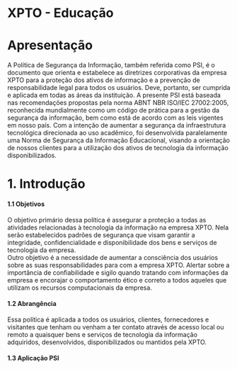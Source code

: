 # XPTO - Educação

# Apresentação
A Política de Segurança da Informação, também referida como PSI, é o documento que orienta e estabelece as diretrizes corporativas da empresa XPTO para a proteção dos ativos de informação e a prevenção de responsabilidade legal para todos os usuários. Deve, portanto,
ser cumprida e aplicada em todas as áreas da instituição.
A presente PSI está baseada nas recomendações propostas pela norma ABNT NBR ISO/IEC 27002:2005, reconhecida mundialmente como um código de prática para a gestão da segurança da informação, bem como está de acordo com as leis vigentes em nosso país.
Com a intenção de aumentar a segurança da infraestrutura tecnológica direcionada ao uso acadêmico, foi desenvolvida paralelamente uma Norma de Segurança da Informação Educacional, visando a orientação de nossos clientes para a utilização dos ativos de tecnologia
da informação disponibilizados.

# 1. Introdução

#### 1.1 Objetivos  
O objetivo primário dessa política é assegurar a proteção a todas as atividades relacionadas à tecnologia da informação na empresa XPTO. Nela serão estabelecidos padrões de segurança que visam garantir a  integridade, confidencialidade e disponibilidade dos bens e serviços de tecnologia da empresa.  
Outro objetivo é a necessidade de aumentar a consciência dos usuários sobre as suas responsabilidades para  com a empresa XPTO. Alertar sobre a importância de confiabilidade e sigilo quando tratando com  informações da empresa e encorajar o comportamento ético e correto a todos aqueles que utilizam os recursos computacionais da empresa. 

#### 1.2 Abrangência 
Essa política é aplicada a todos os usuários, clientes, fornecedores e visitantes que tenham ou venham a ter  contato através de acesso local ou remoto a quaisquer bens e serviços de tecnologia da informação  adquiridos, desenvolvidos, disponibilizados ou mantidos pela XPTO.

#### 1.3 Aplicação PSI




